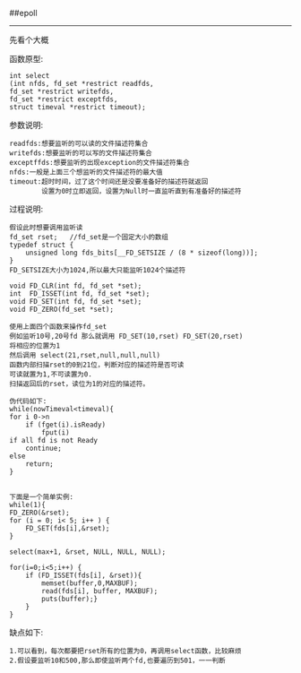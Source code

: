 ##epoll

-----------------------
先看个大概

函数原型:

    int select
    (int nfds, fd_set *restrict readfds,
    fd_set *restrict writefds, 
    fd_set *restrict exceptfds,
    struct timeval *restrict timeout);

参数说明:

    readfds:想要监听的可以读的文件描述符集合
    writefds:想要监听的可以写的文件描述符集合
    exceptffds:想要监听的出现exception的文件描述符集合
    nfds:一般是上面三个想监听的文件描述符的最大值
    timeout:超时时间，过了这个时间还是没要准备好的描述符就返回
            设置为0时立即返回，设置为Null时一直监听直到有准备好的描述符


过程说明:
    
    假设此时想要调用监听读
    fd_set rset;   //fd_set是一个固定大小的数组
    typedef struct {
        unsigned long fds_bits[__FD_SETSIZE / (8 * sizeof(long))];
    } 
    FD_SETSIZE大小为1024,所以最大只能监听1024个描述符

    void FD_CLR(int fd, fd_set *set); 
    int  FD_ISSET(int fd, fd_set *set);
    void FD_SET(int fd, fd_set *set);
    void FD_ZERO(fd_set *set);
    
    使用上面四个函数来操作fd_set
    例如监听10号,20号fd 那么就调用 FD_SET(10,rset) FD_SET(20,rset)
    将相应的位置为1
    然后调用 select(21,rset,null,null,null)
    函数内部扫描rset的0到21位，判断对应的描述符是否可读
    可读就置为1,不可读置为0.
    扫描返回后的rset，读位为1的对应的描述符。
    
    伪代码如下:
    while(nowTimeval<timeval){
    for i 0->n
        if (fget(i).isReady)
            fput(i)
    if all fd is not Ready
        continue;
    else
        return;
    }

    
    下面是一个简单实例:
    while(1){
	FD_ZERO(&rset);
  	for (i = 0; i< 5; i++ ) {
  		FD_SET(fds[i],&rset);
  	}

	select(max+1, &rset, NULL, NULL, NULL);
 
	for(i=0;i<5;i++) {
		if (FD_ISSET(fds[i], &rset)){
			memset(buffer,0,MAXBUF);
			read(fds[i], buffer, MAXBUF);
			puts(buffer);}
        }  
    }
    
缺点如下:
    
    1.可以看到，每次都要把rset所有的位置为0，再调用select函数，比较麻烦
    2.假设要监听10和500,那么即使监听两个fd,也要遍历到501，一一判断
    
    


    


